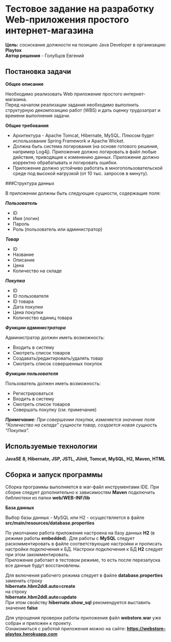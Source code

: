 # Тестовое задание на разработку Web-приложения простого интернет-магазина

**Цель:** сосискание должности на позицию Java Developer в организацию **Playtox**  
**Автор решения** - Голубцов Евгений     

## Постановка задачи
**Общее описание**

Необходимо реализовать Web приложение простого интернет-магазина.   
Перед началом реализации задания необходимо выполнить структурную декомпозицию работ (WBS) и дать оценку трудозатрат и времени выполнения задачи.   

**Общие требования**

- Архитектура - Apache Tomcat, Hibernate, MySQL. Плюсом будет использование Spring Framework и Apache Wicket.
- Должна быть система логирования (на основе готового решения, например Log4j). Приложение должно логировать в файл любые действия, приводящие к изменению данных. Приложение должно корректно обрабатывать и логировать ошибки.
- Приложение должно устойчиво работать в многопользовательской среде под высокой нагрузкой (от 10 тыс. запросов в минуту).

    
###Структура данных

В приложении должны быть следующие сущности, содержащие поля:   

_**Пользователь**_    
- ID  
- Имя (логин)   
- Пароль  
- Роль (пользователь или администратор)   

_**Товар**_    
- ID    
- Название  
- Описание  
- Цена  
- Количество на складе  

_**Покупка**_
- ID    
- ID пользователя   
- ID товара     
- Дата покупки  
- Цена покупки  
- Количество единиц товара  

_**Функции администратора**_

Администратор должен иметь возможность:     
- Входить в систему     
- Смотреть список товаров       
- Создавать/редактировать/удалять товар     
- Смотреть список совершенных покупок   


**_Функции пользователя_**

Пользователь должен иметь возможность:  
- Регистрироваться      
- Входить в систему     
- Смотреть список товаров   
- Совершать покупку (см. примечание)    

_**Примечание**: При совершении покупки, изменяется значение поля “Количество на складе” сущности товар, создается новая сущность “Покупка”._

## Используемые технологии
**JavaSE 8, Hibernate, JSP, JSTL, JUnit, Tomcat, MySQL, H2, Maven, HTML**  


## Сборка и запуск программы
Сборка программы выполняется в war-файл инструментами IDE.
При сборке следует дополнительно к зависимостям **Maven** подключить библиотеки из папки **web/WEB-INF/lib**
 
**База данных**     

Выбор базы данных - MySQL или H2 - осуществляется в файле **src/main/resources/database.properties**    

По умолчанию работа приложения настроена на базу данных **H2** (в режиме работы **embedded**).
Для работы с **MySQL** следует раскомментировать в файле соответствующие настройки и прописать настройки подключения к БД. Настроки подключения к БД **H2** следует при этом закомментировать.  
Приложение работает в тестовом режиме, то есть после перезапуска все данные будут восстановлены.

Для включения рабочего режима следует в файле **database.properties** заменить строку   
**hibernate.hbm2ddl.auto=create**   
на строку      
**hibernate.hbm2ddl.auto=update**   
При этом свойству **hibernate.show_sql** рекомендуется выставить значение **false**     

Для упрощения проверки работы приложения файл **webstore.war** уже собран и приложен к проекту.     
Ознакомиться с работой приложения можно на сайте: **https://webstore-playtox.herokuapp.com**   
 
